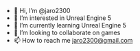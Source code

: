 - 👋 Hi, I’m @jaro2300
- 👀 I’m interested in Unreal Engine 5
- 🌱 I’m currently learning Unreal Engine 5
- 💞️ I’m looking to collaborate on games
- 📫 How to reach me jaro2300@gmail.com

<!---
jaro2300/jaro2300 is a ✨ special ✨ repository because its `README.md` (this file) appears on your GitHub profile.
You can click the Preview link to take a look at your changes.
--->

